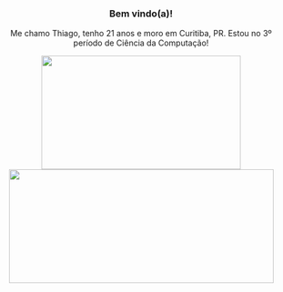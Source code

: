 <div align="center">
  <h3> Bem vindo(a)!</h3>
  
  Me chamo Thiago, tenho 21 anos e moro em Curitiba, PR. Estou no 3º período de Ciência da Computação!
</div>

<div align="center" style="display: inline-block">
  <img width="350px" height="200px" src="https://github-readme-stats.vercel.app/api/top-langs/?username=ThiagoIanuch&langs_count=6&theme=codeSTACKr&layout=compact"> 
  <img width="465px" height="200px" src="https://github-readme-stats.vercel.app/api?username=ThiagoIanuch&theme=codeSTACKr&show_icons=true"> 
</div>
